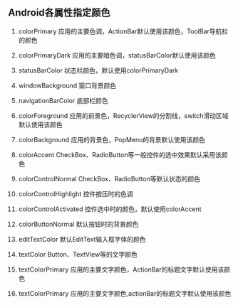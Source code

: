 ## Android各属性指定颜色

1. colorPrimary 应用的主要色调，ActionBar默认使用该颜色，ToolBar导航栏的颜色
2. colorPrimaryDark 应用的主要暗色调，statusBarColor默认使用该颜色
3. statusBarColor 状态栏颜色，默认使用colorPrimaryDark
4. windowBackground 窗口背景颜色
5. navigationBarColor 底部栏颜色
6. colorForeground 应用的前景色，RecyclerView的分割线，switch滑动区域默认使用该颜色
7. colorBackground 应用的背景色，PopMenu的背景默认使用该颜色
8. colorAccent CheckBox、RadioButton等一般控件的选中效果默认采用该颜色
9. colorControlNormal CheckBox、RadioButton等默认状态的颜色
10. colorControlHighlight 控件按压时的色调
11. colorControlActivated 控件选中时的颜色，默认使用colorAccent
12. colorButtonNormal 默认按钮时的背景颜色
13. editTextColor 默认EditText输入框字体的颜色
14. textColor Button、TextView等的文字颜色
15. textColorPrimary 应用的主要文字颜色，ActionBar的标题文字默认使用该颜色

16. textColorPrimary 应用的主要文字颜色,actionBar的标题文字默认使用该颜色